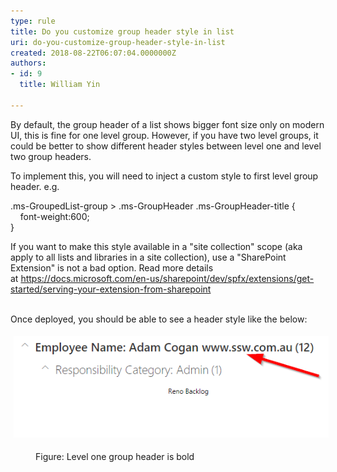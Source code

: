 ```yaml
---
type: rule
title: Do you customize group header style in list
uri: do-you-customize-group-header-style-in-list
created: 2018-08-22T06:07:04.0000000Z
authors:
- id: 9
  title: William Yin

---
```




<span class='intro'> By default, the group header&#160;of a&#160;list shows bigger font size only&#160;on modern UI, this is fine for one level group. However, if you have two level groups, it could be better to show different header styles between level one and level two group headers.<br> </span>

<p>​To implement this, you will need to inject a custom style to first level group header.​ e.g.</p><p class="ssw15-rteElement-CodeArea">​​.ms-GroupedList-group &gt; .ms-GroupHeader .ms-GroupHeader-title &#123;<br>&#160; &#160; font-weight&#58;600;<br>&#125;​</p><p><em></em></p><p>If you want to make this style available in a &quot;site collection&quot; scope (aka apply to all lists and libraries in a site collection), use a &quot;SharePoint Extension&quot; is not a bad option. Read more details at&#160;<a href="https&#58;//docs.microsoft.com/en-us/sharepoint/dev/spfx/extensions/get-started/serving-your-extension-from-sharepoint">https&#58;//docs.microsoft.com/en-us/sharepoint/dev/spfx/extensions/get-started/serving-your-extension-from-sharepoint</a><br>&#160;<br></p><p>Once deployed, you should be able to see a header style like the below&#58;<br></p><dl class="ssw15-rteElement-ImageArea"><img src="level%20one%20gorup%20header%20bold.png" alt="level one gorup header bold.png" style="margin&#58;5px;" /></dl><dd class="ssw15-rteElement-FigureNormal">Figure&#58; Level one group header is bold<br></dd><p><br></p>


